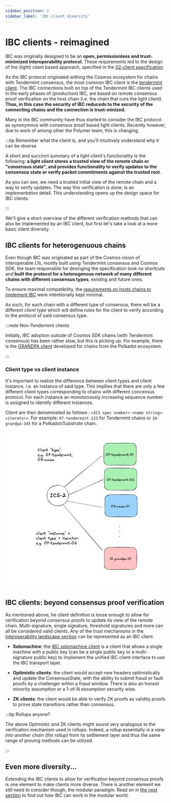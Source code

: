 ```yaml
---
sidebar_position: 2
sidebar_label: 'IBC client diversity'
---
```


# IBC clients - reimagined

IBC was originally designed to be an **open, permissionless and trust-minimized interoperability protocol**. These requirements led to the design of the (light) client based approach, specified in the [02-client specification](https://github.com/cosmos/ibc/blob/main/spec/core/ics-002-client-semantics/README.md).

As the IBC protocol originated withing the Cosmos ecosystem for chains with Tendermint consensus, the most common IBC client is the [tendermint client](https://github.com/cosmos/ibc/blob/main/spec/client/ics-007-tendermint-client/README.md). The IBC connections built on top of the Tendermint IBC clients used in the early phases of (production) IBC, are based on _remote_ consensus proof verification on the host chain (i.e. the chain that runs the light client). **Thus, in this case the security of IBC reduceds to the security of the connecting chains and the connection is trust-minized.**

Many in the IBC community have thus started to consider the IBC protocol as synonymous with consensus proof based light clients. Recently however, due to work of among other the Polymer team, this is changing.

:::tip Remember what the client is, and you'll intuitively understand why it can be diverse

A short and succinct summary of a light client's functionality is the following: **a light client stores a trusted view of the remote chain or "consensus state", and provides functionality to verify updates to the consensus state or verify packet commitments against the trusted root**.

As you can see, we need a trusted initial view of the remote chain and a way to verify updates. The way this verification is done, is an _implementation_ detail. This understanding opens up the design space for IBC clients.

:::

We'll give a short overview of the different verification methods that can also be implemented by an IBC client, but first let's take a look at a more basic client diversity.

## IBC clients for heterogenuous chains

Even though IBC was originated as part of the Cosmos vision of interoperable L1s, mostly built using Tendermint consensus and Cosmos SDK, the team responsbile for desinging the specification took no shortcuts and **built the protocol for a heterogenous network of many different chains with different consensus types**, existing and future ones.

To ensure maximal compatibility, the [requirements on hosts chains to implement IBC](https://github.com/cosmos/ibc/blob/main/spec/core/ics-024-host-requirements/README.md) were intentionally kept minimal.

As such, for each chain with a different type of consensus, there will be a different _client type_ which will define rules for the client to verify according to the protocol of said consensus type.

:::note Non-Tendermint clients

Initially, IBC adoption outside of Cosmos SDK chains (with Tendermint consensus) has been rather slow, but this is picking up. For example, there is the [GRANDPA client](https://github.com/cosmos/ibc/blob/main/spec/client/ics-010-grandpa-client/README.md) developed for chains from the Polkadot ecosystem.

:::

### Client type vs client instance

It's important to realize the difference between client types and client instance, i.e. an instance of said type. This impllies that there are only a few different client types corresponding to chains with different concensus protocol. For each instance an monotonously increasing sequence number is assigned to identify different instances.

Client are then denominated as follows : `<ICS spec number>-<name string>-<iterator>`. For example: `07-tendermint-123` for Tendermint chains or `10-grandpa-345` for a Polkadot/Substrate chain.

![client type vs instance](../../../static/img/ibc/client1.png)

## IBC clients: beyond consensus proof verification 

As mentioned above, he client definition is loose enough to allow for verification beyond consensus proofs to update its view of the remote chain. Multi-signature, single signature, threshold signatures and more can all be considered valid clients. Any of the trust mechanisms in the [interoperability landscape section](../../background/landscape.md) can be represented as an IBC client.

<!-- Review this section a bit more -->

- **Solomachine**: the [IBC solomachine client](https://github.com/cosmos/ibc/blob/main/spec/client/ics-006-solo-machine-client/README.md) is a client that allows a single machine with a public key (can be a single public key or a multi-signature public key) to implement the unified IBC client interface to use the IBC transport layer.

- **Optimistic clients**: the client would accept new headers optimistically and update the ConsensusState, with the ability to submit fraud or fault proofs by a challenger within a fraud window. There is also an honest minority assumption or a 1-of-N assumption security wise.

- **ZK clients**: the client would be able to verify ZK proofs as validity proofs to prove state transitions rather than consensus.

:::tip Rollups anyone?

The above Optimistic and ZK clients might sound very analogous to the verification mechanism used in rollups. Indeed, a rollup essentially is a _view into another chain (the rollup)_ from its settlement layer and thus the same range of proving methods can be utilized.

:::

## Even more diversity...

Extending the IBC clients to allow for verification beyond consensus proofs is one element to make clients more diverse. There is another element we still need to consider though, the modular paradigm. Read on in [the next section](./modular-ibc.md) to find out how IBC can work in the modular world.
